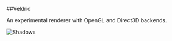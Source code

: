 ##Veldrid

An experimental renderer with OpenGL and Direct3D backends.

![Shadows](http://i.imgur.com/ucoZCBj.gif)
